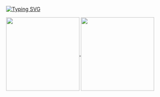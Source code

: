 <a href="https://git.io/typing-svg"><img src="https://readme-typing-svg.herokuapp.com?font=Avenir&pause=1000&color=11B5C5&width=435&lines=Game+Client+%2F+AI+Programmer" alt="Typing SVG" /></a>

<a href="https://github.com/Kimarv07/github-readme-stats">
  <img height=200 align="center" src="https://github-readme-stats.vercel.app/api?username=Kimarv07" />
</a>
<a href="https://github.com/Kimarv07/convoychat">
  <img height=200 align="center" src="https://github-readme-stats.vercel.app/api/top-langs?username=Kimarv07&layout=compact&langs_count=8&card_width=320" />
</a>

<!--
**Kimarv07/Kimarv07** is a ✨ _special_ ✨ repository because its `README.md` (this file) appears on your GitHub profile.

Here are some ideas to get you started:

- 🔭 I’m currently working on ...
- 🌱 I’m currently learning ...
- 👯 I’m looking to collaborate on ...
- 🤔 I’m looking for help with ...
- 💬 Ask me about ...
- 📫 How to reach me: ...
- 😄 Pronouns: ...
- ⚡ Fun fact: ...
-->
